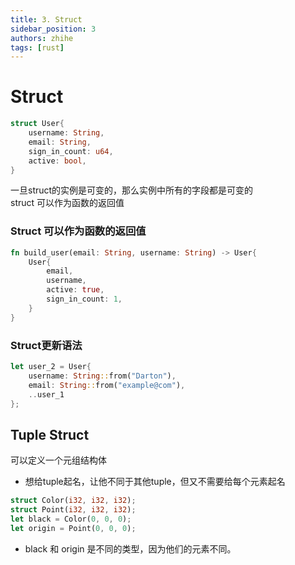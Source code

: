 ```yaml
---
title: 3. Struct
sidebar_position: 3
authors: zhihe
tags: [rust]
---
```

# Struct
```rust
struct User{
    username: String,
    email: String,
    sign_in_count: u64,
    active: bool,
}

```
一旦struct的实例是可变的，那么实例中所有的字段都是可变的  
struct 可以作为函数的返回值

### Struct 可以作为函数的返回值
```rust
fn build_user(email: String, username: String) -> User{
    User{
        email,
        username,
        active: true,
        sign_in_count: 1,
    }
}
```
### Struct更新语法
```rust
let user_2 = User{
    username: String::from("Darton"),
    email: String::from("example@com"),
    ..user_1
};
```
## Tuple Struct
可以定义一个元组结构体
* 想给tuple起名，让他不同于其他tuple，但又不需要给每个元素起名
```rust
struct Color(i32, i32, i32);
struct Point(i32, i32, i32);
let black = Color(0, 0, 0);
let origin = Point(0, 0, 0);
```
* black 和 origin 是不同的类型，因为他们的元素不同。